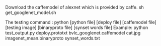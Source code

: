 Download the caffemodel of alexnet which is provided by caffe.
    sh get_googlenet_model.sh

The testing command :
	python [python file] [deploy file] [caffemodel file] [testing image] [binaryproto file] [synset words file]
Example:
    python test_output.py deploy.prototxt bvlc_googlenet.caffemodel cat.jpg imagenet_mean.binaryproto synset_words.txt 
         
